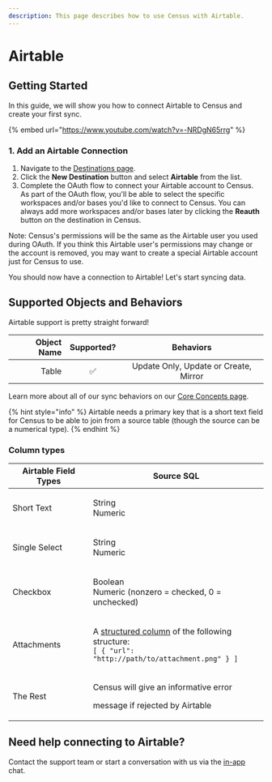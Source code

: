 ```yaml
---
description: This page describes how to use Census with Airtable.
---
```


# Airtable

## Getting Started

In this guide, we will show you how to connect Airtable to Census and create your first sync.

{% embed url="https://www.youtube.com/watch?v=-NRDgN65rrg" %}

### 1. Add an Airtable Connection

1. Navigate to the [Destinations page](https://app.getcensus.com/destinations).
2. Click the **New Destination** button and select **Airtable** from the list.
3. Complete the OAuth flow to connect your Airtable account to Census. As part of the OAuth flow, you'll be able to select the specific workspaces and/or bases you'd like to connect to Census. You can always add more workspaces and/or bases later by clicking the **Reauth** button on the destination in Census.

Note: Census's permissions will be the same as the Airtable user you used during OAuth. If you think this Airtable user's permissions may change or the account is removed, you may want to create a special Airtable account just for Census to use.

You should now have a connection to Airtable! Let's start syncing data.

## Supported Objects and Behaviors

Airtable support is pretty straight forward!

| **Object Name** | **Supported?** |             **Behaviors**             |
| --------------: | :------------: | :-----------------------------------: |
|           Table |        ✅       | Update Only, Update or Create, Mirror |

Learn more about all of our sync behaviors on our [Core Concepts page](broken-reference).

{% hint style="info" %}
Airtable needs a primary key that is a short text field for Census to be able to join from a source table (though the source can be a numerical type).
{% endhint %}

### Column types

| **Airtable Field Types** | **Source SQL**                                                                                                                                                                   |
| ------------------------ | -------------------------------------------------------------------------------------------------------------------------------------------------------------------------------- |
| Short Text               | <p>String<br>Numeric</p>                                                                                                                                                         |
| Single Select            | <p>String<br>Numeric</p>                                                                                                                                                         |
| Checkbox                 | <p>Boolean<br>Numeric (nonzero = checked, 0 = unchecked)</p>                                                                                                                     |
| Attachments              | <p>A <a href="../syncs/structuring-data/structured-data.md">structured column</a> of the following structure:<br><code>[ { "url": "http://path/to/attachment.png" } ]</code></p> |
| The Rest                 | <p>Census will give an informative error</p><p>message if rejected by Airtable</p>                                                                                               |

## Need help connecting to Airtable?

Contact the support team or start a conversation with us via the [in-app](https://app.getcensus.com) chat.
